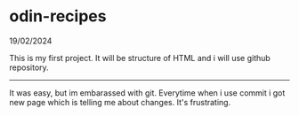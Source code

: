 # odin-recipes

19/02/2024

This is my first project. It will be structure of HTML and i will use github repository.

_______________________

It was easy, but im embarassed with git. Everytime when i use commit i got new page which is telling me about changes. It's frustrating.

